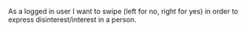 As a logged in user I want to swipe (left for no, right for yes) in order to express disinterest/interest in a person.

